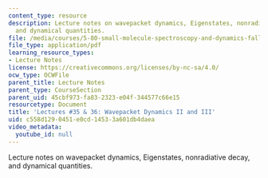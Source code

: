 ```yaml
---
content_type: resource
description: Lecture notes on wavepacket dynamics, Eigenstates, nonradiative decay,
  and dynamical quantities.
file: /media/courses/5-80-small-molecule-spectroscopy-and-dynamics-fall-2008/c558d1290451e0cd14533a601db4daea_36_580ln_fa08.pdf
file_type: application/pdf
learning_resource_types:
- Lecture Notes
license: https://creativecommons.org/licenses/by-nc-sa/4.0/
ocw_type: OCWFile
parent_title: Lecture Notes
parent_type: CourseSection
parent_uid: 45cbf973-fa83-2323-e04f-344577c66e15
resourcetype: Document
title: 'Lectures #35 & 36: Wavepacket Dynamics II and III'
uid: c558d129-0451-e0cd-1453-3a601db4daea
video_metadata:
  youtube_id: null
---
```

Lecture notes on wavepacket dynamics, Eigenstates, nonradiative decay, and dynamical quantities.